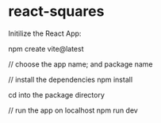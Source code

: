 # react-squares

Initilize the React App:

npm create vite@latest

// choose the app name; and package name

// install the dependencies
npm install 

cd into the package directory

// run the app on localhost
npm run dev
